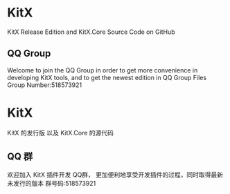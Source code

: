 # KitX
KitX Release Edition and KitX.Core Source Code on GitHub

## QQ Group
Welcome to join the QQ Group in order to get more convenience in developing KitX tools, and to get the newest edition in QQ Group Files
Group Number:518573921

# KitX
KitX 的发行版 以及 KitX.Core 的源代码

## QQ 群
欢迎加入 KitX 插件开发 QQ群， 更加便利地享受开发插件的过程，同时取得最新未发行的版本
群号码:518573921
